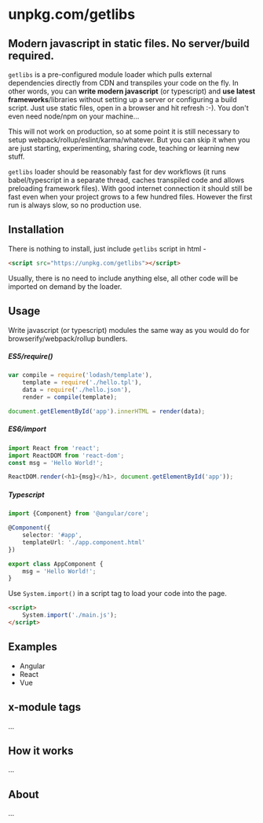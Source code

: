 
# unpkg.com/getlibs 
## Modern javascript in static files. No server/build required.

`getlibs` is a pre-configured module loader which pulls external dependencies directly from CDN and transpiles your code on the fly. 
In other words, you can __write modern javascript__ (or typescript) and __use latest frameworks__/libraries without setting up a server 
or configuring a build script. Just use static files, open in a browser and hit refresh :-). 
You don't even need node/npm on your machine...

This will not work on production, so at some point it is still necessary to setup webpack/rollup/eslint/karma/whatever. 
But you can skip it when you are just starting, experimenting, sharing code, teaching or learning new stuff.

`getlibs` loader should be reasonably fast for dev workflows (it runs babel/typescript in a separate thread, caches transpiled code 
and allows preloading framework files). With good internet connection it should still be fast even when your project 
grows to a few hundred files. However the first run is always slow, so no production use.

## Installation

There is nothing to install, just include `getlibs` script in html -

```html
<script src="https://unpkg.com/getlibs"></script>
```
Usually, there is no need to include anything else, all other code will be imported on demand by the loader.

## Usage

Write javascript (or typescript) modules the same way as you would do for browserify/webpack/rollup bundlers. 

##### ES5/require()
```js
var compile = require('lodash/template'),
    template = require('./hello.tpl'),
    data = require('./hello.json'),
    render = compile(template);

document.getElementById('app').innerHTML = render(data);
```

##### ES6/import
```js
import React from 'react';
import ReactDOM from 'react-dom';
const msg = 'Hello World!';

ReactDOM.render(<h1>{msg}</h1>, document.getElementById('app'));
```

##### Typescript
```ts
import {Component} from '@angular/core';

@Component({
    selector: '#app',
    templateUrl: './app.component.html'
})

export class AppComponent {
    msg = 'Hello World!';
}
```

Use `System.import()` in a script tag to load your code into the page.
```html
<script>
    System.import('./main.js');
</script>
```

## Examples

- Angular
- React
- Vue

## x-module tags

...

## How it works

...

## About

...
